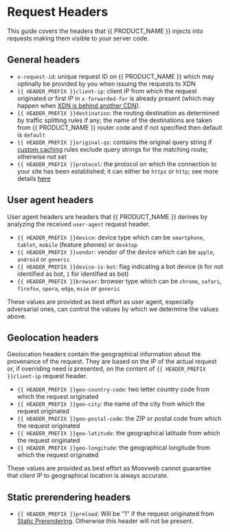 # Request Headers

This guide covers the headers that {{ PRODUCT_NAME }} injects into requests making them visible to your server code.

## General headers

- `x-request-id`: unique request ID on {{ PRODUCT_NAME }} which may optinally be provided by you when issuing the requests to XDN
- `{{ HEADER_PREFIX }}client-ip`: client IP from which the request originated _or_ first IP in `x-forwarded-for` is already present (which may happen when [XDN is behind another CDN](third_party_cdns)).
- `{{ HEADER_PREFIX }}destination`: the routing destination as determined by traffic splitting rules if any; the name of the destinations are taken from {{ PRODUCT_NAME }} router code and if not specified then default is `default`
- `{{ HEADER_PREFIX }}original-qs`: contains the original query string if [custom caching](caching#section_customizing_the_cache_key) rules exclude query strings for the matching route; otherwise not set
- `{{ HEADER_PREFIX }}protocol`: the protocol on which the connection to your site has been established; it can either be `https` or `http`; see more details [here](security#section_ssl)

## User agent headers

User agent headers are headers that {{ PRODUCT_NAME }} derives by analyzing the received `user-agent` request header.

- `{{ HEADER_PREFIX }}device`: device type which can be `smartphone`, `tablet`, `mobile` (feature phones) or `desktop`
- `{{ HEADER_PREFIX }}vendor`: vendor of the device which can be `apple`, `android` or `generic`
- `{{ HEADER_PREFIX }}device-is-bot`: flag indicating a bot device (`0` for not identified as bot, `1` for identified as bot)
- `{{ HEADER_PREFIX }}browser`: browser type which can be `chrome`, `safari`, `firefox`, `opera`, `edge`, `msie` or `generic`

These values are provided as best effort as user agent, especially adversarial ones, can control the values by which we determine the values above.

## Geolocation headers

Geolocation headers contain the geographical information about the provenance of the request. They are based on the IP of the actual request or, if overriding need is presented, on the content of `{{ HEADER_PREFIX }}client-ip` request header.

- `{{ HEADER_PREFIX }}geo-country-code`: two letter country code from which the request originated
- `{{ HEADER_PREFIX }}geo-city`: the name of the city from which the request originated
- `{{ HEADER_PREFIX }}geo-postal-code`: the ZIP or postal code from which the request originated
- `{{ HEADER_PREFIX }}geo-latitude`: the geographical latitude from which the request originated
- `{{ HEADER_PREFIX }}geo-longitude`: the geographical longitude from which the request originated

These values are provided as best effort as Moovweb cannot guarantee that client IP to geographical location is always accurate.

## Static prerendering headers

- `{{ HEADER_PREFIX }}preload`: Will be "1" if the request originated from [Static Prerendering](/guides/static_prerendering). Otherwise this header will not be present.
